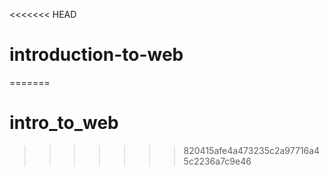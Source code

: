 <<<<<<< HEAD
# introduction-to-web
=======
# intro_to_web
>>>>>>> 820415afe4a473235c2a97716a45c2236a7c9e46

